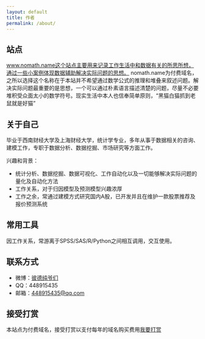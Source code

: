 ```yaml
---
layout: default
title: 作者
permalink: /about/
---
```

## 站点 ##
www.nomath.name这个站点主要用来记录工作生活中和数据有关的所思所想，通过一些小案例体现数据辅助解决实际问题的思想。 nomath.name为付费域名，之所以选择这个名称在于本站并不希望通过数学公式的推理和堆叠来叙述问题。解决实际问题最重要的是思想，一个可以通过朴素语言描述清楚的问题，尽量不必要堆积受众面太小的数学符号。现实生活中本人也信奉简单原则，“黑猫白猫抓到老鼠就是好猫”

## 关于自己 ##
毕业于西南财经大学及上海财经大学，统计学专业，多年从事于数据相关的咨询、建模工作，专职于数据分析、数据挖掘、市场研究等方面工作。

兴趣和背景：

- 统计分析、数据挖掘、数据可视化、工作自动化以及一切能够解决实际问题的量化及自动化方法
- 工作关系，对于归因模型及预测模型兴趣浓厚
- 工作之余，常通过建模方式研究国内A股，已开发并且在维护一款股票推荐及报价预测系统

## 常用工具 ##

因工作关系，常游离于SPSS/SAS/R/Python之间相互调用，交互使用。 

## 联系方式 ##

- 微博：[彼德纯爷们](http://weibo.com/2100953575 "彼德纯爷们")
- QQ：448915435
- 邮箱：[448915435@qq.com](448915435@qq.com "448915435@qq.com")

## 接受打赏 ##

本站点为付费域名，接受打赏以支付每年的域名购买费用<a href="http://www.dashangcloud.com/sh/878938" target="_blank">我要打赏</a>

<br>